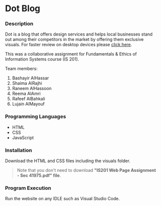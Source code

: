 # Dot Blog
### Description
Dot is a blog that offers design services and helps local businesses stand out among their competitors in the market by offering them exclusive visuals.
For faster review on desktop devices please [click here](https://httpsbashayer.github.io/DotBlog/).

This was a collaborative assignment for Fundamentals & Ethics of Information Systems course (IS 201).

Team members:
1. Bashayir AlHassar
2. Shaima AlRajhi
3. Raneem AlHassoon
4. Reema AlAmri
5. Rafeef AlBahkali
6. Lujain AlMayouf
### Programming Languages
- HTML
- CSS
- JavaScript
### Installation
Download the HTML and CSS files including the visuals folder.
> Note that you don't need to download **"IS201 Web Page Assignment - Sec 41975.pdf" file**.
### Program Execution
Run the website on any IDLE such as Visual Studio Code.

